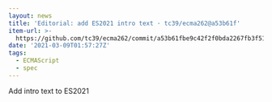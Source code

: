 ```yaml
---
layout: news
title: 'Editorial: add ES2021 intro text · tc39/ecma262@a53b61f'
item-url: >-
  https://github.com/tc39/ecma262/commit/a53b61fbe9c42f2f0bda2267fb3f51d6ecd904d9
date: '2021-03-09T01:57:27Z'
tags:
  - ECMAScript
  - spec
---
```

Add intro text to ES2021
